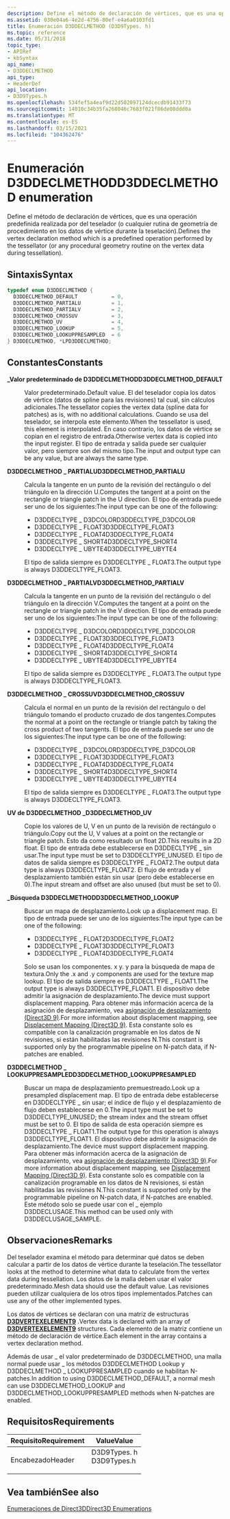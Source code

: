 ```yaml
---
description: Define el método de declaración de vértices, que es una operación predefinida realizada por del teselador (o cualquier rutina de geometría de procedimiento en los datos de vértice durante la teselación).
ms.assetid: 030e04a6-4e2d-4756-80ef-e4a6a0103fd1
title: Enumeración D3DDECLMETHOD (D3D9Types. h)
ms.topic: reference
ms.date: 05/31/2018
topic_type:
- APIRef
- kbSyntax
api_name:
- D3DDECLMETHOD
api_type:
- HeaderDef
api_location:
- D3D9Types.h
ms.openlocfilehash: 534fef5a4eaf9d22d502097124dcecdb91433f73
ms.sourcegitcommit: 14010c34b35fa268046c7683f021f86de08ddd0a
ms.translationtype: MT
ms.contentlocale: es-ES
ms.lasthandoff: 03/15/2021
ms.locfileid: "104362476"
---
```

# <a name="d3ddeclmethod-enumeration"></a><span data-ttu-id="27ced-103">Enumeración D3DDECLMETHOD</span><span class="sxs-lookup"><span data-stu-id="27ced-103">D3DDECLMETHOD enumeration</span></span>

<span data-ttu-id="27ced-104">Define el método de declaración de vértices, que es una operación predefinida realizada por del teselador (o cualquier rutina de geometría de procedimiento en los datos de vértice durante la teselación).</span><span class="sxs-lookup"><span data-stu-id="27ced-104">Defines the vertex declaration method which is a predefined operation performed by the tessellator (or any procedural geometry routine on the vertex data during tessellation).</span></span>

## <a name="syntax"></a><span data-ttu-id="27ced-105">Sintaxis</span><span class="sxs-lookup"><span data-stu-id="27ced-105">Syntax</span></span>


```C++
typedef enum D3DDECLMETHOD { 
  D3DDECLMETHOD_DEFAULT           = 0,
  D3DDECLMETHOD_PARTIALU          = 1,
  D3DDECLMETHOD_PARTIALV          = 2,
  D3DDECLMETHOD_CROSSUV           = 3,
  D3DDECLMETHOD_UV                = 4,
  D3DDECLMETHOD_LOOKUP            = 5,
  D3DDECLMETHOD_LOOKUPPRESAMPLED  = 6
} D3DDECLMETHOD, *LPD3DDECLMETHOD;
```



## <a name="constants"></a><span data-ttu-id="27ced-106">Constantes</span><span class="sxs-lookup"><span data-stu-id="27ced-106">Constants</span></span>

<dl> <dt>

<span data-ttu-id="27ced-107"><span id="D3DDECLMETHOD_DEFAULT"></span><span id="d3ddeclmethod_default"></span>**\_Valor predeterminado de D3DDECLMETHOD**</span><span class="sxs-lookup"><span data-stu-id="27ced-107"><span id="D3DDECLMETHOD_DEFAULT"></span><span id="d3ddeclmethod_default"></span>**D3DDECLMETHOD\_DEFAULT**</span></span>
</dt> <dd>

<span data-ttu-id="27ced-108">Valor predeterminado.</span><span class="sxs-lookup"><span data-stu-id="27ced-108">Default value.</span></span> <span data-ttu-id="27ced-109">El del teselador copia los datos de vértice (datos de spline para las revisiones) tal cual, sin cálculos adicionales.</span><span class="sxs-lookup"><span data-stu-id="27ced-109">The tessellator copies the vertex data (spline data for patches) as is, with no additional calculations.</span></span> <span data-ttu-id="27ced-110">Cuando se usa del teselador, se interpola este elemento.</span><span class="sxs-lookup"><span data-stu-id="27ced-110">When the tessellator is used, this element is interpolated.</span></span> <span data-ttu-id="27ced-111">En caso contrario, los datos de vértice se copian en el registro de entrada.</span><span class="sxs-lookup"><span data-stu-id="27ced-111">Otherwise vertex data is copied into the input register.</span></span> <span data-ttu-id="27ced-112">El tipo de entrada y salida puede ser cualquier valor, pero siempre son del mismo tipo.</span><span class="sxs-lookup"><span data-stu-id="27ced-112">The input and output type can be any value, but are always the same type.</span></span>

</dd> <dt>

<span data-ttu-id="27ced-113"><span id="D3DDECLMETHOD_PARTIALU"></span><span id="d3ddeclmethod_partialu"></span>**D3DDECLMETHOD \_ PARTIALU**</span><span class="sxs-lookup"><span data-stu-id="27ced-113"><span id="D3DDECLMETHOD_PARTIALU"></span><span id="d3ddeclmethod_partialu"></span>**D3DDECLMETHOD\_PARTIALU**</span></span>
</dt> <dd>

<span data-ttu-id="27ced-114">Calcula la tangente en un punto de la revisión del rectángulo o del triángulo en la dirección U.</span><span class="sxs-lookup"><span data-stu-id="27ced-114">Computes the tangent at a point on the rectangle or triangle patch in the U direction.</span></span> <span data-ttu-id="27ced-115">El tipo de entrada puede ser uno de los siguientes:</span><span class="sxs-lookup"><span data-stu-id="27ced-115">The input type can be one of the following:</span></span>

-   <span data-ttu-id="27ced-116">D3DDECLTYPE \_ D3DCOLOR</span><span class="sxs-lookup"><span data-stu-id="27ced-116">D3DDECLTYPE\_D3DCOLOR</span></span>
-   <span data-ttu-id="27ced-117">D3DDECLTYPE \_ FLOAT3</span><span class="sxs-lookup"><span data-stu-id="27ced-117">D3DDECLTYPE\_FLOAT3</span></span>
-   <span data-ttu-id="27ced-118">D3DDECLTYPE \_ FLOAT4</span><span class="sxs-lookup"><span data-stu-id="27ced-118">D3DDECLTYPE\_FLOAT4</span></span>
-   <span data-ttu-id="27ced-119">D3DDECLTYPE \_ SHORT4</span><span class="sxs-lookup"><span data-stu-id="27ced-119">D3DDECLTYPE\_SHORT4</span></span>
-   <span data-ttu-id="27ced-120">D3DDECLTYPE \_ UBYTE4</span><span class="sxs-lookup"><span data-stu-id="27ced-120">D3DDECLTYPE\_UBYTE4</span></span>

<span data-ttu-id="27ced-121">El tipo de salida siempre es D3DDECLTYPE \_ FLOAT3.</span><span class="sxs-lookup"><span data-stu-id="27ced-121">The output type is always D3DDECLTYPE\_FLOAT3.</span></span>

</dd> <dt>

<span data-ttu-id="27ced-122"><span id="D3DDECLMETHOD_PARTIALV"></span><span id="d3ddeclmethod_partialv"></span>**D3DDECLMETHOD \_ PARTIALV**</span><span class="sxs-lookup"><span data-stu-id="27ced-122"><span id="D3DDECLMETHOD_PARTIALV"></span><span id="d3ddeclmethod_partialv"></span>**D3DDECLMETHOD\_PARTIALV**</span></span>
</dt> <dd>

<span data-ttu-id="27ced-123">Calcula la tangente en un punto de la revisión del rectángulo o del triángulo en la dirección V.</span><span class="sxs-lookup"><span data-stu-id="27ced-123">Computes the tangent at a point on the rectangle or triangle patch in the V direction.</span></span> <span data-ttu-id="27ced-124">El tipo de entrada puede ser uno de los siguientes:</span><span class="sxs-lookup"><span data-stu-id="27ced-124">The input type can be one of the following:</span></span>

-   <span data-ttu-id="27ced-125">D3DDECLTYPE \_ D3DCOLOR</span><span class="sxs-lookup"><span data-stu-id="27ced-125">D3DDECLTYPE\_D3DCOLOR</span></span>
-   <span data-ttu-id="27ced-126">D3DDECLTYPE \_ FLOAT3</span><span class="sxs-lookup"><span data-stu-id="27ced-126">D3DDECLTYPE\_FLOAT3</span></span>
-   <span data-ttu-id="27ced-127">D3DDECLTYPE \_ FLOAT4</span><span class="sxs-lookup"><span data-stu-id="27ced-127">D3DDECLTYPE\_FLOAT4</span></span>
-   <span data-ttu-id="27ced-128">D3DDECLTYPE \_ SHORT4</span><span class="sxs-lookup"><span data-stu-id="27ced-128">D3DDECLTYPE\_SHORT4</span></span>
-   <span data-ttu-id="27ced-129">D3DDECLTYPE \_ UBYTE4</span><span class="sxs-lookup"><span data-stu-id="27ced-129">D3DDECLTYPE\_UBYTE4</span></span>

<span data-ttu-id="27ced-130">El tipo de salida siempre es D3DDECLTYPE \_ FLOAT3.</span><span class="sxs-lookup"><span data-stu-id="27ced-130">The output type is always D3DDECLTYPE\_FLOAT3.</span></span>

</dd> <dt>

<span data-ttu-id="27ced-131"><span id="D3DDECLMETHOD_CROSSUV"></span><span id="d3ddeclmethod_crossuv"></span>**D3DDECLMETHOD \_ CROSSUV**</span><span class="sxs-lookup"><span data-stu-id="27ced-131"><span id="D3DDECLMETHOD_CROSSUV"></span><span id="d3ddeclmethod_crossuv"></span>**D3DDECLMETHOD\_CROSSUV**</span></span>
</dt> <dd>

<span data-ttu-id="27ced-132">Calcula el normal en un punto de la revisión del rectángulo o del triángulo tomando el producto cruzado de dos tangentes.</span><span class="sxs-lookup"><span data-stu-id="27ced-132">Computes the normal at a point on the rectangle or triangle patch by taking the cross product of two tangents.</span></span> <span data-ttu-id="27ced-133">El tipo de entrada puede ser uno de los siguientes:</span><span class="sxs-lookup"><span data-stu-id="27ced-133">The input type can be one of the following:</span></span>

-   <span data-ttu-id="27ced-134">D3DDECLTYPE \_ D3DCOLOR</span><span class="sxs-lookup"><span data-stu-id="27ced-134">D3DDECLTYPE\_D3DCOLOR</span></span>
-   <span data-ttu-id="27ced-135">D3DDECLTYPE \_ FLOAT3</span><span class="sxs-lookup"><span data-stu-id="27ced-135">D3DDECLTYPE\_FLOAT3</span></span>
-   <span data-ttu-id="27ced-136">D3DDECLTYPE \_ FLOAT4</span><span class="sxs-lookup"><span data-stu-id="27ced-136">D3DDECLTYPE\_FLOAT4</span></span>
-   <span data-ttu-id="27ced-137">D3DDECLTYPE \_ SHORT4</span><span class="sxs-lookup"><span data-stu-id="27ced-137">D3DDECLTYPE\_SHORT4</span></span>
-   <span data-ttu-id="27ced-138">D3DDECLTYPE \_ UBYTE4</span><span class="sxs-lookup"><span data-stu-id="27ced-138">D3DDECLTYPE\_UBYTE4</span></span>

<span data-ttu-id="27ced-139">El tipo de salida siempre es D3DDECLTYPE \_ FLOAT3.</span><span class="sxs-lookup"><span data-stu-id="27ced-139">The output type is always D3DDECLTYPE\_FLOAT3.</span></span>

</dd> <dt>

<span data-ttu-id="27ced-140"><span id="D3DDECLMETHOD_UV"></span><span id="d3ddeclmethod_uv"></span>**UV de D3DDECLMETHOD \_**</span><span class="sxs-lookup"><span data-stu-id="27ced-140"><span id="D3DDECLMETHOD_UV"></span><span id="d3ddeclmethod_uv"></span>**D3DDECLMETHOD\_UV**</span></span>
</dt> <dd>

<span data-ttu-id="27ced-141">Copie los valores de U, V en un punto de la revisión de rectángulo o triángulo.</span><span class="sxs-lookup"><span data-stu-id="27ced-141">Copy out the U, V values at a point on the rectangle or triangle patch.</span></span> <span data-ttu-id="27ced-142">Esto da como resultado un float 2D.</span><span class="sxs-lookup"><span data-stu-id="27ced-142">This results in a 2D float.</span></span> <span data-ttu-id="27ced-143">El tipo de entrada debe establecerse en D3DDECLTYPE \_ sin usar.</span><span class="sxs-lookup"><span data-stu-id="27ced-143">The input type must be set to D3DDECLTYPE\_UNUSED.</span></span> <span data-ttu-id="27ced-144">El tipo de datos de salida siempre es D3DDECLTYPE \_ FLOAT2.</span><span class="sxs-lookup"><span data-stu-id="27ced-144">The output data type is always D3DDECLTYPE\_FLOAT2.</span></span> <span data-ttu-id="27ced-145">El flujo de entrada y el desplazamiento también están sin usar (pero debe establecerse en 0).</span><span class="sxs-lookup"><span data-stu-id="27ced-145">The input stream and offset are also unused (but must be set to 0).</span></span>

</dd> <dt>

<span data-ttu-id="27ced-146"><span id="D3DDECLMETHOD_LOOKUP"></span><span id="d3ddeclmethod_lookup"></span>**\_Búsqueda D3DDECLMETHOD**</span><span class="sxs-lookup"><span data-stu-id="27ced-146"><span id="D3DDECLMETHOD_LOOKUP"></span><span id="d3ddeclmethod_lookup"></span>**D3DDECLMETHOD\_LOOKUP**</span></span>
</dt> <dd>

<span data-ttu-id="27ced-147">Buscar un mapa de desplazamiento.</span><span class="sxs-lookup"><span data-stu-id="27ced-147">Look up a displacement map.</span></span> <span data-ttu-id="27ced-148">El tipo de entrada puede ser uno de los siguientes:</span><span class="sxs-lookup"><span data-stu-id="27ced-148">The input type can be one of the following:</span></span>

-   <span data-ttu-id="27ced-149">D3DDECLTYPE \_ FLOAT2</span><span class="sxs-lookup"><span data-stu-id="27ced-149">D3DDECLTYPE\_FLOAT2</span></span>
-   <span data-ttu-id="27ced-150">D3DDECLTYPE \_ FLOAT3</span><span class="sxs-lookup"><span data-stu-id="27ced-150">D3DDECLTYPE\_FLOAT3</span></span>
-   <span data-ttu-id="27ced-151">D3DDECLTYPE \_ FLOAT4</span><span class="sxs-lookup"><span data-stu-id="27ced-151">D3DDECLTYPE\_FLOAT4</span></span>

<span data-ttu-id="27ced-152">Solo se usan los componentes. x y. y para la búsqueda de mapa de textura.</span><span class="sxs-lookup"><span data-stu-id="27ced-152">Only the .x and .y components are used for the texture map lookup.</span></span> <span data-ttu-id="27ced-153">El tipo de salida siempre es D3DDECLTYPE \_ FLOAT1.</span><span class="sxs-lookup"><span data-stu-id="27ced-153">The output type is always D3DDECLTYPE\_FLOAT1.</span></span> <span data-ttu-id="27ced-154">El dispositivo debe admitir la asignación de desplazamiento.</span><span class="sxs-lookup"><span data-stu-id="27ced-154">The device must support displacement mapping.</span></span> <span data-ttu-id="27ced-155">Para obtener más información acerca de la asignación de desplazamiento, vea [asignación de desplazamiento (Direct3D 9)](displacement-mapping.md).</span><span class="sxs-lookup"><span data-stu-id="27ced-155">For more information about displacement mapping, see [Displacement Mapping (Direct3D 9)](displacement-mapping.md).</span></span> <span data-ttu-id="27ced-156">Esta constante solo es compatible con la canalización programable en los datos de N revisiones, si están habilitadas las revisiones N.</span><span class="sxs-lookup"><span data-stu-id="27ced-156">This constant is supported only by the programmable pipeline on N-patch data, if N-patches are enabled.</span></span>

</dd> <dt>

<span data-ttu-id="27ced-157"><span id="D3DDECLMETHOD_LOOKUPPRESAMPLED"></span><span id="d3ddeclmethod_lookuppresampled"></span>**D3DDECLMETHOD \_ LOOKUPPRESAMPLED**</span><span class="sxs-lookup"><span data-stu-id="27ced-157"><span id="D3DDECLMETHOD_LOOKUPPRESAMPLED"></span><span id="d3ddeclmethod_lookuppresampled"></span>**D3DDECLMETHOD\_LOOKUPPRESAMPLED**</span></span>
</dt> <dd>

<span data-ttu-id="27ced-158">Buscar un mapa de desplazamiento premuestreado.</span><span class="sxs-lookup"><span data-stu-id="27ced-158">Look up a presampled displacement map.</span></span> <span data-ttu-id="27ced-159">El tipo de entrada debe establecerse en D3DDECLTYPE \_ sin usar; el índice de flujo y el desplazamiento de flujo deben establecerse en 0.</span><span class="sxs-lookup"><span data-stu-id="27ced-159">The input type must be set to D3DDECLTYPE\_UNUSED; the stream index and the stream offset must be set to 0.</span></span> <span data-ttu-id="27ced-160">El tipo de salida de esta operación siempre es D3DDECLTYPE \_ FLOAT1.</span><span class="sxs-lookup"><span data-stu-id="27ced-160">The output type for this operation is always D3DDECLTYPE\_FLOAT1.</span></span> <span data-ttu-id="27ced-161">El dispositivo debe admitir la asignación de desplazamiento.</span><span class="sxs-lookup"><span data-stu-id="27ced-161">The device must support displacement mapping.</span></span> <span data-ttu-id="27ced-162">Para obtener más información acerca de la asignación de desplazamiento, vea [asignación de desplazamiento (Direct3D 9)](displacement-mapping.md).</span><span class="sxs-lookup"><span data-stu-id="27ced-162">For more information about displacement mapping, see [Displacement Mapping (Direct3D 9)](displacement-mapping.md).</span></span> <span data-ttu-id="27ced-163">Esta constante solo es compatible con la canalización programable en los datos de N revisiones, si están habilitadas las revisiones N.</span><span class="sxs-lookup"><span data-stu-id="27ced-163">This constant is supported only by the programmable pipeline on N-patch data, if N-patches are enabled.</span></span> <span data-ttu-id="27ced-164">Este método solo se puede usar con el \_ ejemplo D3DDECLUSAGE.</span><span class="sxs-lookup"><span data-stu-id="27ced-164">This method can be used only with D3DDECLUSAGE\_SAMPLE.</span></span>

</dd> </dl>

## <a name="remarks"></a><span data-ttu-id="27ced-165">Observaciones</span><span class="sxs-lookup"><span data-stu-id="27ced-165">Remarks</span></span>

<span data-ttu-id="27ced-166">Del teselador examina el método para determinar qué datos se deben calcular a partir de los datos de vértice durante la teselación.</span><span class="sxs-lookup"><span data-stu-id="27ced-166">The tessellator looks at the method to determine what data to calculate from the vertex data during tessellation.</span></span> <span data-ttu-id="27ced-167">Los datos de la malla deben usar el valor predeterminado.</span><span class="sxs-lookup"><span data-stu-id="27ced-167">Mesh data should use the default value.</span></span> <span data-ttu-id="27ced-168">Las revisiones pueden utilizar cualquiera de los otros tipos implementados.</span><span class="sxs-lookup"><span data-stu-id="27ced-168">Patches can use any of the other implemented types.</span></span>

<span data-ttu-id="27ced-169">Los datos de vértices se declaran con una matriz de estructuras [**D3DVERTEXELEMENT9**](d3dvertexelement9.md) .</span><span class="sxs-lookup"><span data-stu-id="27ced-169">Vertex data is declared with an array of [**D3DVERTEXELEMENT9**](d3dvertexelement9.md) structures.</span></span> <span data-ttu-id="27ced-170">Cada elemento de la matriz contiene un método de declaración de vértice.</span><span class="sxs-lookup"><span data-stu-id="27ced-170">Each element in the array contains a vertex declaration method.</span></span>

<span data-ttu-id="27ced-171">Además de usar \_ el valor predeterminado de D3DDECLMETHOD, una malla normal puede usar \_ los métodos D3DDECLMETHOD Lookup y D3DDECLMETHOD \_ LOOKUPPRESAMPLED cuando se habilitan N-patches.</span><span class="sxs-lookup"><span data-stu-id="27ced-171">In addition to using D3DDECLMETHOD\_DEFAULT, a normal mesh can use D3DDECLMETHOD\_LOOKUP and D3DDECLMETHOD\_LOOKUPPRESAMPLED methods when N-patches are enabled.</span></span>

## <a name="requirements"></a><span data-ttu-id="27ced-172">Requisitos</span><span class="sxs-lookup"><span data-stu-id="27ced-172">Requirements</span></span>



| <span data-ttu-id="27ced-173">Requisito</span><span class="sxs-lookup"><span data-stu-id="27ced-173">Requirement</span></span> | <span data-ttu-id="27ced-174">Value</span><span class="sxs-lookup"><span data-stu-id="27ced-174">Value</span></span> |
|-------------------|----------------------------------------------------------------------------------------|
| <span data-ttu-id="27ced-175">Encabezado</span><span class="sxs-lookup"><span data-stu-id="27ced-175">Header</span></span><br/> | <dl> <span data-ttu-id="27ced-176"><dt>D3D9Types. h</dt></span><span class="sxs-lookup"><span data-stu-id="27ced-176"><dt>D3D9Types.h</dt></span></span> </dl> |



## <a name="see-also"></a><span data-ttu-id="27ced-177">Vea también</span><span class="sxs-lookup"><span data-stu-id="27ced-177">See also</span></span>

<dl> <dt>

[<span data-ttu-id="27ced-178">Enumeraciones de Direct3D</span><span class="sxs-lookup"><span data-stu-id="27ced-178">Direct3D Enumerations</span></span>](dx9-graphics-reference-d3d-enums.md)
</dt> </dl>

 

 




